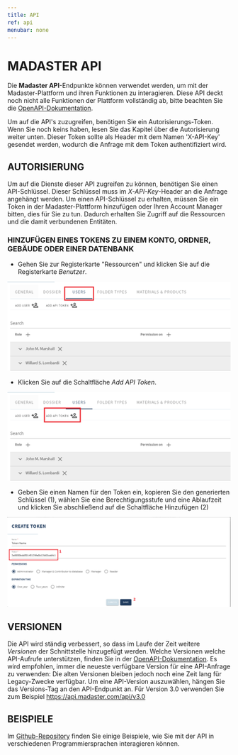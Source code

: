 ```yaml
---
title: API
ref: api
menubar: none
---
```


# MADASTER API
Die **Madaster API**-Endpunkte können verwendet werden, um mit der Madaster-Plattform und ihren Funktionen zu interagieren.
Diese API deckt noch nicht alle Funktionen der Plattform vollständig ab, bitte beachten Sie die [OpenAPI-Dokumentation](https://api.madaster.com/).

Um auf die API's zuzugreifen, benötigen Sie ein Autorisierungs-Token.
Wenn Sie noch keins haben, lesen Sie das Kapitel über die Autorisierung weiter unten.
Dieser Token sollte als Header mit dem Namen 'X-API-Key' gesendet werden, wodurch die Anfrage mit dem Token authentifiziert wird.

## AUTORISIERUNG
Um auf die Dienste dieser API zugreifen zu können, benötigen Sie einen API-Schlüssel. Dieser Schlüssel muss im *X-API-Key*-Header an die Anfrage angehängt werden.
Um einen API-Schlüssel zu erhalten, müssen Sie ein Token in der Madaster-Plattform hinzufügen oder Ihren Account Manager bitten, dies für Sie zu tun.
Dadurch erhalten Sie Zugriff auf die Ressourcen und die damit verbundenen Entitäten.

### HINZUFÜGEN EINES TOKENS ZU EINEM KONTO, ORDNER, GEBÄUDE ODER EINER DATENBANK
- Gehen Sie zur Registerkarte "Ressourcen" und klicken Sie auf die Registerkarte *Benutzer*.

<img src="/assets/images/api/addtoken1.png" class="api-img"/>

- Klicken Sie auf die Schaltfläche *Add API Token*.

<img src="/assets/images/api/addtoken2.png" class="api-img"/>

- Geben Sie einen Namen für den Token ein, kopieren Sie den generierten Schlüssel (1), wählen Sie eine Berechtigungsstufe und eine Ablaufzeit und klicken Sie abschließend auf die Schaltfläche Hinzufügen (2)

<img src="/assets/images/api/addtoken3.png" class="api-img"/>

## VERSIONEN
Die API wird ständig verbessert, so dass im Laufe der Zeit weitere *Versionen* der Schnittstelle hinzugefügt werden. Welche Versionen welche API-Aufrufe unterstützen, finden Sie in der [OpenAPI-Dokumentation](https://api.madaster.com/). Es wird empfohlen, immer die neueste verfügbare Version für eine API-Anfrage zu verwenden: Die alten Versionen bleiben jedoch noch eine Zeit lang für Legacy-Zwecke verfügbar. Um eine API-Version auszuwählen, hängen Sie das Versions-Tag an den API-Endpunkt an. Für Version 3.0 verwenden Sie zum Beispiel https://api.madaster.com/api/v3.0

## BEISPIELE
Im [Github-Repository](https://github.com/Madaster/examples) finden Sie einige Beispiele, wie Sie mit der API in verschiedenen Programmiersprachen interagieren können.
